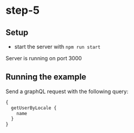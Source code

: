 # step-5

## Setup

- start the server with `npm run start`

Server is running on port 3000

## Running the example

Send a graphQL request with the following query:

```js
{ 
  getUserByLocale {
    name
  }
}
```
